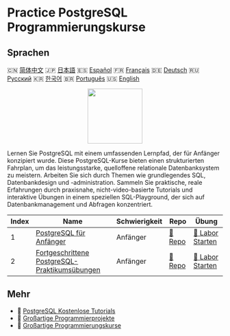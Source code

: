 # Practice PostgreSQL Programmierungskurse

## Sprachen

🇨🇳 [简体中文](README_zh.md) 🇯🇵 [日本語](README_ja.md) 🇪🇸 [Español](README_es.md) 🇫🇷 [Français](README_fr.md) 🇩🇪 [Deutsch](README_de.md) 🇷🇺 [Русский](README_ru.md) 🇰🇷 [한국어](README_ko.md) 🇧🇷 [Português](README_pt.md) 🇺🇸 [English](README.md) 

<div align="center">
<img width="128px" src="https://file.labex.io/path/9xEeZgWSNpHA.png">
</div>

Lernen Sie PostgreSQL mit einem umfassenden Lernpfad, der für Anfänger konzipiert wurde. Diese PostgreSQL-Kurse bieten einen strukturierten Fahrplan, um das leistungsstarke, quelloffene relationale Datenbanksystem zu meistern. Arbeiten Sie sich durch Themen wie grundlegendes SQL, Datenbankdesign und -administration. Sammeln Sie praktische, reale Erfahrungen durch praxisnahe, nicht-video-basierte Tutorials und interaktive Übungen in einem speziellen SQL-Playground, der sich auf Datenbankmanagement und Abfragen konzentriert.

|   Index | Name                                                                                                            | Schwierigkeit   | Repo                                                                        | Übung                                                                              |
|---------|-----------------------------------------------------------------------------------------------------------------|-----------------|-----------------------------------------------------------------------------|------------------------------------------------------------------------------------|
|       1 | [PostgreSQL für Anfänger](https://labex.io/de/courses/postgresql-for-beginners)                                 | Anfänger        | [🔗 Repo](https://github.com/labex-labs/postgresql-for-beginners)           | [🚀 Labor Starten](https://labex.io/de/courses/postgresql-for-beginners)           |
|       2 | [Fortgeschrittene PostgreSQL-Praktikumsübungen](https://labex.io/de/courses/advanced-postgresql-practical-labs) | Anfänger        | [🔗 Repo](https://github.com/labex-labs/advanced-postgresql-practical-labs) | [🚀 Labor Starten](https://labex.io/de/courses/advanced-postgresql-practical-labs) |

## Mehr

- 🔗 [PostgreSQL Kostenlose Tutorials](https://github.com/labex-labs/postgresql-free-tutorials)
- 🔗 [Großartige Programmierprojekte](https://github.com/labex-labs/awesome-programming-projects)
- 🔗 [Großartige Programmierungskurse](https://github.com/labex-labs/awesome-programming-courses)

